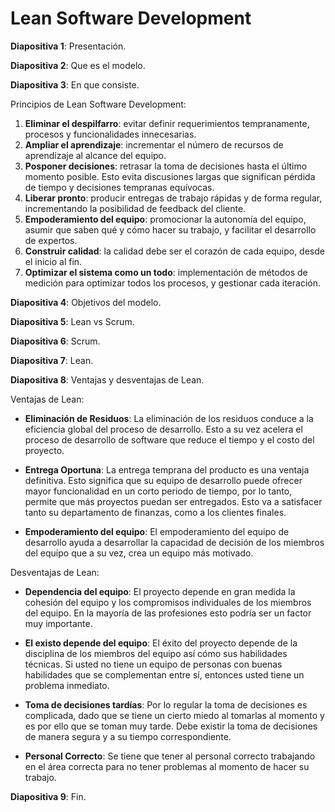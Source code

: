 # Lean Software Development

**Diapositiva 1**: Presentación.

**Diapositiva 2**: Que es el modelo.

**Diapositiva 3**: En que consiste.

Principios de Lean Software Development:

1. **Eliminar el despilfarro**: evitar definir requerimientos tempranamente, procesos y funcionalidades innecesarias.
2. **Ampliar el aprendizaje**: incrementar el número de recursos de aprendizaje al alcance del equipo.
3. **Posponer decisiones**: retrasar la toma de decisiones hasta el último momento posible. Esto evita discusiones largas que significan pérdida de tiempo y decisiones tempranas equívocas.
4. **Liberar pronto**: producir entregas de trabajo rápidas y de forma regular, incrementando la posibilidad de feedback del cliente.
5. **Empoderamiento del equipo**: promocionar la autonomía del equipo, asumir que saben qué y cómo hacer su trabajo, y facilitar el desarrollo de expertos.
6. **Construir calidad**: la calidad debe ser el corazón de cada equipo, desde el inicio al fin.
7. **Optimizar el sistema como un todo**: implementación de métodos de medición para optimizar todos los procesos, y gestionar cada iteración.

**Diapositiva 4**: Objetivos del modelo.

**Diapositiva 5**: Lean vs Scrum.

**Diapositiva 6**: Scrum.

**Diapositiva 7**: Lean.

**Diapositiva 8**: Ventajas y desventajas de Lean.

Ventajas de Lean:

- **Eliminación de Residuos**: La eliminación de los residuos conduce a la eficiencia global del proceso de desarrollo. Esto a su vez acelera el proceso de desarrollo de software que reduce el tiempo y el costo del proyecto.

- **Entrega Oportuna**: La entrega temprana del producto es una ventaja definitiva. Esto significa que su equipo de desarrollo puede ofrecer mayor funcionalidad en un corto periodo de tiempo, por lo tanto, permite que más proyectos puedan ser entregados. Esto va a satisfacer tanto su departamento de finanzas, como a los clientes finales.

- **Empoderamiento del equipo**: El empoderamiento del equipo de desarrollo ayuda a desarrollar la capacidad de decisión de los miembros del equipo que a su vez, crea un equipo más motivado.

Desventajas de Lean:

- **Dependencia del equipo**: El proyecto depende en gran medida la cohesión del equipo y los compromisos individuales de los miembros del equipo. En la mayoría de las profesiones esto podría ser un factor muy importante.

- **El existo depende del equipo**: El éxito del proyecto depende de la disciplina de los miembros del equipo así cómo sus habilidades técnicas. Si usted no tiene un equipo de personas con buenas habilidades que se complementan entre sí, entonces usted tiene un problema inmediato.

- **Toma de decisiones tardías**: Por lo regular la toma de decisiones es complicada, dado que se tiene un cierto miedo al tomarlas al momento y es por ello que se toman muy tarde. Debe existir la toma de decisiones de manera segura y a su tiempo correspondiente.

- **Personal Correcto**: Se tiene que tener al personal correcto trabajando en el área correcta para no tener problemas al momento de hacer su trabajo.

**Diapositiva 9**: Fin.